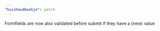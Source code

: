 ```yaml
---
"huishoudboekje": patch
---
```


Formfields are now also validated before submit if they have a (new) value
